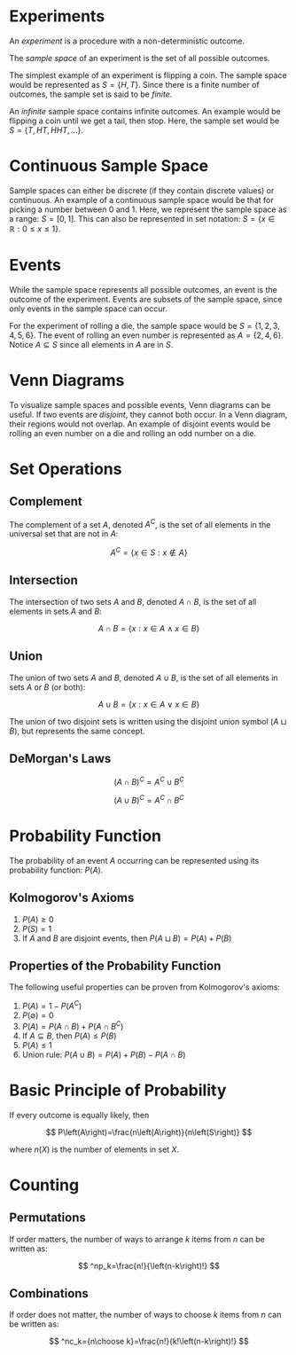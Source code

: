 # Experiments
An *experiment* is a procedure with a non-deterministic outcome.

The *sample space* of an experiment is the set of all possible outcomes.

The simplest example of an experiment is flipping a coin. The sample space would be represented as $S=\left\{H,T\right\}$. Since there is a finite number of outcomes, the sample set is said to be *finite*.

An *infinite* sample space contains infinite outcomes. An example would be flipping a coin until we get a tail, then stop. Here, the sample set would be $S=\left\{T, HT, HHT, ... \right\}$.

# Continuous Sample Space
Sample spaces can either be discrete (if they contain discrete values) or continuous. An example of a continuous sample space would be that for picking a number between 0 and 1. Here, we represent the sample space as a range: $S=\left[0,1\right]$. This can also be represented in set notation: $S=\left\{x\in\mathbb{R}:0\leq x\leq 1\right\}$.

# Events
While the sample space represents all possible outcomes, an event is the outcome of the experiment. Events are subsets of the sample space, since only events in the sample space can occur.

For the experiment of rolling a die, the sample space would be $S=\left\{1,2,3,4,5,6\right\}$. The event of rolling an even number is represented as $A=\left\{2,4,6\right\}$. Notice $A\subseteq S$ since all elements in $A$ are in $S$.

# Venn Diagrams
To visualize sample spaces and possible events, Venn diagrams can be useful. If two events are *disjoint*, they cannot both occur. In a Venn diagram, their regions would not overlap. An example of disjoint events would be rolling an even number on a die and rolling an odd number on a die.

# Set Operations
## Complement
The complement of a set $A$, denoted $A^C$, is the set of all elements in the universal set that are not in $A$:

$$
A^C=\left\{x\in S:x\notin A\right\}
$$

## Intersection
The intersection of two sets $A$ and $B$, denoted $A\cap B$, is the set of all elements in sets $A$ and $B$:

$$
A\cap B=\left\{x:x\in A~\wedge~x\in B\right\}
$$

## Union
The union of two sets $A$ and $B$, denoted $A\cup B$, is the set of all elements in sets $A$ or $B$ (or both):

$$
A\cup B=\left\{x:x\in A~\lor~x\in B\right\}
$$

The union of two disjoint sets is written using the disjoint union symbol ($A\sqcup B$), but represents the same concept.

## DeMorgan's Laws
$$
\left(A\cap B\right)^C=A^C\cup B^C
$$

$$
\left(A\cup B\right)^C=A^C\cap B^C
$$

# Probability Function
The probability of an event $A$ occurring can be represented using its probability function: $P\left(A\right)$.

## Kolmogorov's Axioms
1. $P\left(A\right)\geq 0$
2. $P\left(S\right)=1$
3. If $A$ and $B$ are disjoint events, then $P\left(A\sqcup B\right)=P\left(A\right)+P\left(B\right)$

## Properties of the Probability Function
The following useful properties can be proven from Kolmogorov's axioms:
1. $P\left(A\right)=1-P\left(A^C\right)$
2. $P\left(\emptyset\right)=0$
3. $P\left(A\right)=P\left(A\cap B\right)+P\left(A\cap B^C\right)$
4. If $A\subseteq B$, then $P\left(A\right)\leq P\left(B\right)$
5. $P\left(A\right)\leq 1$
6. Union rule: $P\left(A\cup B\right)=P\left(A\right)+P\left(B\right)-P\left(A\cap B\right)$

# Basic Principle of Probability
If every outcome is equally likely, then

$$
P\left(A\right)=\frac{n\left(A\right)}{n\left(S\right)}
$$

where $n\left(X\right)$ is the number of elements in set $X$.

# Counting
## Permutations
If order matters, the number of ways to arrange $k$ items from $n$ can be written as:

$$
^np_k=\frac{n!}{\left(n-k\right)!}
$$

## Combinations
If order does not matter, the number of ways to choose $k$ items from $n$ can be written as:

$$
^nc_k={n\choose k}=\frac{n!}{k!\left(n-k\right)!}
$$
